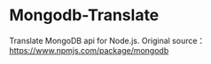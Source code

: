 # Mongodb-Translate
Translate MongoDB api for Node.js. Original source：https://www.npmjs.com/package/mongodb 
